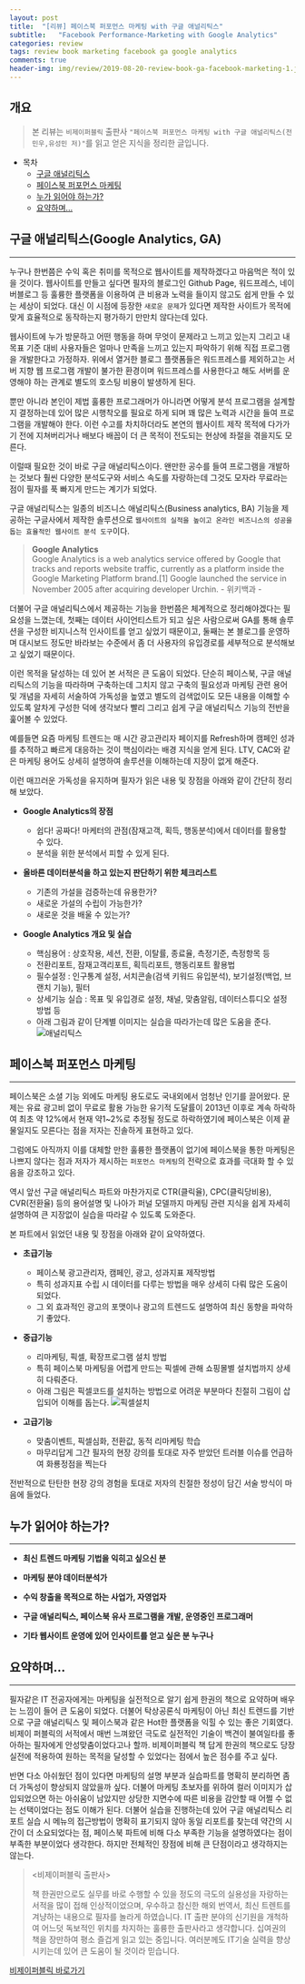 ```yaml
---
layout: post
title:  "[리뷰] 페이스북 퍼포먼스 마케팅 with 구글 애널리틱스"
subtitle:   "Facebook Performance-Marketing with Google Analytics"
categories: review
tags: review book marketing facebook ga google analytics
comments: true
header-img: img/review/2019-08-20-review-book-ga-facebook-marketing-1.jpg
---
```


## 개요
> 본 리뷰는 `비제이퍼블릭` 출판사 `"페이스북 퍼포먼스 마케팅 with 구글 애널리틱스(전민우,유성민 저)"`를 읽고 얻은 지식을 정리한 글입니다.

- 목차
	- [구글 애널리틱스](#구글-애널리틱스google-analytics-ga) 
	- [페이스북 퍼포먼스 마케팅](#페이스북-퍼포먼스-마케팅)
	- [누가 읽어야 하는가?](#누가-읽어야-하는가)
	- [요약하며...](#요약하며)
 

## 구글 애널리틱스(Google Analytics, GA)
---
누구나 한번쯤은 수익 혹은 취미를 목적으로 웹사이트를 제작하겠다고 마음먹은 적이 있을 것이다. 웹사이트를 만들고 싶다면 필자의 블로그인 Github Page, 워드프레스, 네이버블로그 등 훌륭한 플랫폼을 이용하여 큰 비용과 노력을 들이지 않고도 쉽게 만들 수 있는 세상이 되었다. 대신 이 시점에 등장한 `새로운 문제`가 있다면 제작한 사이트가 목적에 맞게 효율적으로 동작하는지 평가하기 만만치 않다는데 있다.

웹사이트에 누가 방문하고 어떤 행동을 하며 무엇이 문제라고 느끼고 있는지 그리고 내 목표 기준 대비 사용자들은 얼마나 만족을 느끼고 있는지 파악하기 위해 직접 프로그램을 개발한다고 가정하자. 위에서 열거한 블로그 플랫폼들은 워드프레스를 제외하고는 서버 지향 웹 프로그램 개발이 불가한 환경이며 워드프레스를 사용한다고 해도 서버를 운영해야 하는 관계로 별도의 호스팅 비용이 발생하게 된다.

뿐만 아니라 본인이 제법 훌륭한 프로그래머가 아니라면 어떻게 분석 프로그램을 설계할지 결정하는데 있어 많은 시행착오를 필요로 하게 되며 꽤 많은 노력과 시간을 들여 프로그램을 개발해야 한다. 이런 수고를 차치하더라도 본연의 웹사이트 제작 목적에 다가가기 전에 지쳐버리거나 배보다 배꼽이 더 큰 목적이 전도되는 현상에 좌절을 겪을지도 모른다.

이럴때 필요한 것이 바로 구글 애널리틱스이다. 왠만한 공수를 들여 프로그램을 개발하는 것보다 훨씬 다양한 분석도구와 서비스 속도를 자랑하는데 그것도 모자라 무료라는 점이 필자를 푹 빠지게 만드는 계기가 되었다.
  
구글 애널리틱스는 일종의 비즈니스 애널리틱스(Business analytics, BA) 기능을 제공하는 구글사에서 제작한 솔루션으로 `웹사이트의 실적을 높이고 온라인 비즈니스의 성공을 돕는 효율적인 웹사이트 분석 도구`이다. 
> __Google Analytics__  
Google Analytics is a web analytics service offered by Google that tracks and reports website traffic, currently as a platform inside the Google Marketing Platform brand.[1] Google launched the service in November 2005 after acquiring developer Urchin. - 위키백과 -

더불어 구글 애널리틱스에서 제공하는 기능을 한번쯤은 체계적으로 정리해야겠다는 필요성을 느꼈는데, 첫째는 데이터 사이언티스트가 되고 싶은 사람으로써 GA를 통해 솔루션을 구성한 비지니스적 인사이트를 얻고 싶었기 때문이고, 둘째는 본 블로그를 운영하며 대시보드 정도만 바라보는 수준에서 좀 더 사용자의 유입경로를 세부적으로 분석해보고 싶었기 때문이다.   

이런 목적을 달성하는 데 있어 본 서적은 큰 도움이 되었다. 단순히 페이스북, 구글 애널리틱스의 기능을 따라하며 구축하는데 그치지 않고 구축의 필요성과 마케팅 관련 용어 및 개념을 자세히 서술하여 가독성을 높였고 별도의 검색없이도 모든 내용을 이해할 수 있도록 알차게 구성한 덕에 생각보다 빨리 그리고 쉽게 구글 애널리틱스 기능의 전반을 훑어볼 수 있었다.

예를들면 요즘 마케팅 트렌드는 매 시간 광고관리자 페이지를 Refresh하며 캠페인 성과를 추적하고 빠르게 대응하는 것이 핵심이라는 배경 지식을 얻게 된다. LTV, CAC와 같은 마케팅 용어도 상세히 설명하여 솔루션을 이해하는데 지장이 없게 해준다.

이런 매끄러운 가독성을 유지하며 필자가 읽은 내용 및 장점을 아래와 같이 간단히 정리해 보았다.  


* __Google Analytics의 장점__
  + 쉽다! 공짜다! 마케터의 관점(잠재고객, 획득, 행동분석)에서 데이터를 활용할 수 있다.
  + 분석을 위한 분석에서 피할 수 있게 된다. 

* __올바른 데이터분석을 하고 있는지 판단하기 위한 체크리스트__
  + 기존의 가설을 검증하는데 유용한가?
  + 새로운 가설의 수립이 가능한가?
  + 새로운 것을 배울 수 있는가?
 
* __Google Analytics 개요 및 실습__
  + 핵심용어 : 상호작용, 세션, 전환, 이탈률, 종료율, 측정기준, 측정항목 등
  + 전환리포트, 잠재고객리포트, 획득리포트, 행동리포트 활용법
  + 필수설정 : 인구통계 설정, 서치콘솔(검색 키워드 유입분석), 보기설정(백업, 브랜치 기능), 필터
  + 상세기능 실습 : 목표 및 유입경로 설정, 채널, 맞춤알림, 데이터스튜디오 설정 방법 등 
  + 아래 그림과 같이 단계별 이미지는 실습을 따라가는데 많은 도움을 준다.
  ![애널리틱스](https://telegeam.github.io/assets/img/review/2019-08-20-review-book-ga-facebook-marketing-2.jpg)


## 페이스북 퍼포먼스 마케팅
---
페이스북은 소셜 기능 외에도 마케팅 용도로도 국내외에서 엄청난 인기를 끌어왔다. 문제는 유료 광고비 없이 무료로 활용 가능한 유기적 도달률이 2013년 이후로 계속 하락하여 최초 약 12%에서 현재 약1~2%로 추정될 정도로 하락하였기에 페이스북은 이제 끝물일지도 모른다는 점을 저자는 진솔하게 표현하고 있다. 

그럼에도 아직까지 이를 대체할 만한 훌륭한 플랫폼이 없기에 페이스북을 통한 마케팅은 나쁘지 않다는 점과 저자가 제시하는 `퍼포먼스 마케팅`의 전략으로 효과를 극대화 할 수 있음을 강조하고 있다.

역시 앞선 구글 애널리틱스 파트와 마찬가지로 CTR(클릭율), CPC(클릭당비용), CVR(전환율) 등의 용어설명 및 나아가 퍼널 모델까지 마케팅 관련 지식을 쉽게 자세히 설명하여 큰 지장없이 실습을 따라갈 수 있도록 도와준다.

본 파트에서 읽었던 내용 및 장점을 아래와 같이 요약하였다. 
 
* __초급기능__  
  + 페이스북 광고관리자, 캠페인, 광고, 성과지표 제작방법
  + 특히 성과지표 수립 시 데이터를 다루는 방법을 매우 상세히 다뤄 많은 도움이 되었다.
  + 그 외 효과적인 광고의 포맷이나 광고의 트렌드도 설명하여 최신 동향을 파악하기 좋았다.     

* __중급기능__  
  + 리마케팅, 픽셀, 확장프로그램 설치 방법
  + 특히 페이스북 마케팅을 어렵게 만드는 픽셀에 관해 쇼핑몰별 설치법까지 상세히 다뤄준다. 
  + 아래 그림은 픽셀코드를 설치하는 방법으로 어려운 부분마다 친절히 그림이 삽입되어 이해를 돕는다.
  ![픽셀설치](https://telegeam.github.io/assets/img/review/2019-08-20-review-book-ga-facebook-marketing-3.jpg)   

* __고급기능__
  + 맞춤이벤트, 픽셀심화, 전환값, 동적 리마케팅 학습
  + 마무리답게 그간 필자의 현장 강의를 토대로 자주 받았던 트러블 이슈를 언급하여 화룡정점을 찍는다
  
전반적으로 탄탄한 현장 강의 경험을 토대로 저자의 친절한 정성이 담긴 서술 방식이 마음에 들었다.  
   

## 누가 읽어야 하는가?
---

- __최신 트렌드 마케팅 기법을 익히고 싶으신 분__  
  
- __마케팅 분야 데이터분석가__  
 
- __수익 창출을 목적으로 하는 사업가, 자영업자__  

- __구글 애널리틱스, 페이스북 유사 프로그램을 개발, 운영중인 프로그래머__   

- __기타 웹사이트 운영에 있어 인사이트를 얻고 싶은 분 누구나__


## 요약하며...
---
필자같은 IT 전공자에게는 마케팅을 실전적으로 알기 쉽게 한권의 책으로 요약하며 배우는 느낌이 들어 큰 도움이 되었다. 더불어 탁상공론식 마케팅이 아닌 최신 트렌드를 기반으로 구글 애널리틱스 및 페이스북과 같은 Hot한 플랫폼을 익힐 수 있는 좋은 기회였다. 비제이 퍼블릭의 서적에서 매번 느껴왔던 극도로 실전적인 기술이 백견이 불여일타를 좋아하는 필자에게 안성맞춤이었다고나 할까. 비제이퍼블릭 책 답게 한권의 책으로도 당장 실전에 적용하여 원하는 목적을 달성할 수 있었다는 점에서 높은 점수를 주고 싶다.    

반면 다소 아쉬웠던 점이 있다면 마케팅의 설명 부분과 실습파트를 명확히 분리하면 좀 더 가독성이 향상되지 않았을까 싶다. 더불어 마케팅 초보자를 위하여 컬러 이미지가 삽입되었으면 하는 아쉬움이 남았지만 상당한 지면수에 따른 비용을 감안할 때 어쩔 수 없는 선택이었다는 점도 이해가 된다. 더불어 실습을 진행하는데 있어 구글 애널리틱스 리포트 실습 시 메뉴의 접근방법이 명확히 표기되지 않아 동일 리포트를 찾는데 약간의 시간이 더 소요되었다는 점, 페이스북 파트에 비해 다소 부족한 기능을 설명하였다는 점이 부족한 부분이었다 생각한다. 하지만 전체적인 장점에 비해 큰 단점이라고 생각하지는 않는다.   


> \<비제이퍼블릭 출판사\>  
> 
> 책 한권만으로도 실무를 바로 수행할 수 있을 정도의 극도의 실용성을 자랑하는 서적을 많이 접해 인상적이었으며, 우수하고 참신한 해외 번역서, 최신 트렌트를 겨냥하는 내용으로 필자를 놀라게 하였습니다. IT 출판 분야의 신기원을 개척하여 어느덧 독보적인 위치를 차지하는 훌륭한 출판사라고 생각합니다. 십여권의 책을 장만하여 평소 즐겁게 읽고 있는 중입니다. 여러분께도 IT기술 실력을 향상시키는데 있어 큰 도움이 될 것이라 믿습니다.  

[비제이퍼블릭 바로가기](http://www.bjpublic.co.kr/)
